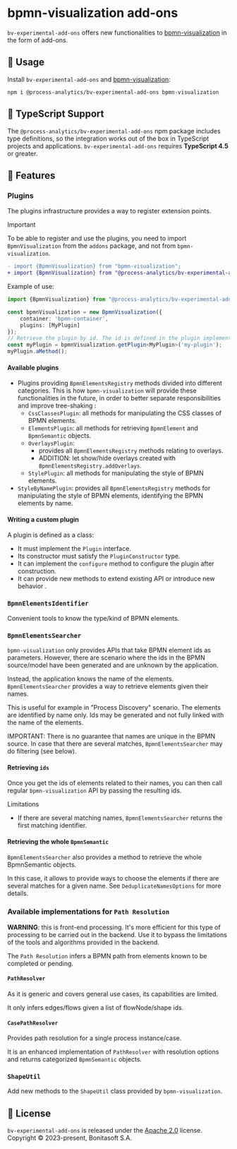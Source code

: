 # bpmn-visualization add-ons

`bv-experimental-add-ons` offers new functionalities to [bpmn-visualization](https://github.com/process-analytics/bpmn-visualization-js) in the form of add-ons.


## 📌 Usage

Install `bv-experimental-add-ons` and [bpmn-visualization](https://github.com/process-analytics/bpmn-visualization-js/):
```shell script
npm i @process-analytics/bv-experimental-add-ons bpmn-visualization
```


## 📜 TypeScript Support

The `@process-analytics/bv-experimental-add-ons` npm package includes type definitions, so the integration works out of the box in TypeScript projects and applications.
`bv-experimental-add-ons` requires **TypeScript 4.5** or greater.


## 🎨 Features

### Plugins

The plugins infrastructure provides a way to register extension points.

> [!IMPORTANT]  
> To be able to register and use the plugins, you need to import `BpmnVisualization` from the `addons` package, and not from `bpmn-visualization`.
```diff
- import {BpmnVisualization} from "bpmn-visualization";
+ import {BpmnVisualization} from "@process-analytics/bv-experimental-add-ons";
```

Example of use:

```ts
import {BpmnVisualization} from "@process-analytics/bv-experimental-add-ons";

const bpmnVisualization = new BpmnVisualization({
    container: 'bpmn-container',
    plugins: [MyPlugin]
});
// Retrieve the plugin by id. The id is defined in the plugin implementation
const myPlugin = bpmnVisualization.getPlugin<MyPlugin>('my-plugin');
myPlugin.aMethod();
```

#### Available plugins

- Plugins providing `BpmnElementsRegistry` methods divided into different categories. This is how `bpmn-visualization` will provide these functionalities
in the future, in order to better separate responsibilities and improve tree-shaking :
  - `CssClassesPlugin`: all methods for manipulating the CSS classes of BPMN elements.
  - `ElementsPlugin`: all methods for retrieving `BpmnElement` and `BpmnSemantic` objects.
  - `OverlaysPlugin`:
    - provides all `BpmnElementsRegistry` methods relating to overlays.
    - ADDITION: let show/hide overlays created with `BpmnElementsRegistry.addOverlays`.
  - `StylePlugin`: all methods for manipulating the style of BPMN elements.
- `StyleByNamePlugin`: provides all `BpmnElementsRegistry` methods for manipulating the style of BPMN elements, identifying the BPMN elements by name.


#### Writing a custom plugin

A plugin is defined as a class:
- It must implement the `Plugin` interface.
- Its constructor must satisfy the `PluginConstructor` type.
- It can implement the `configure` method to configure the plugin after construction.
- It can provide new methods to extend existing API or introduce new behavior .


### `BpmnElementsIdentifier`

Convenient tools to know the type/kind of BPMN elements.


### `BpmnElementsSearcher`

`bpmn-visualization` only provides APIs that take BPMN element ids as parameters.
However, there are scenario where the ids in the BPMN source/model have been generated and are unknown by the application.

Instead, the application knows the name of the elements. `BpmnElementsSearcher` provides a way to retrieve elements given their names.

This is useful for example in "Process Discovery" scenario. The elements are identified by name only. Ids may be generated
and not fully linked with the name of the elements.

IMPORTANT: There is no guarantee that names are unique in the BPMN source. In case that there are several matches, `BpmnElementsSearcher` may do filtering (see below).

#### Retrieving `ids`

Once you get the ids of elements related to their names, you can then call regular `bpmn-visualization` API by passing the resulting ids.

Limitations
- If there are several matching names, `BpmnElementsSearcher` returns the first matching identifier.

#### Retrieving the whole `BpmnSemantic`

`BpmnElementsSearcher` also provides a method to retrieve the whole BpmnSemantic objects.

In this case, it allows to provide ways to choose the elements if there are several matches for a given name. See `DeduplicateNamesOptions` for more details.


### Available implementations for `Path Resolution`

**WARNING**: this is front-end processing. It's more efficient for this type of processing to be carried out in the backend.
Use it to bypass the limitations of the tools and algorithms provided in the backend.

The `Path Resolution` infers a BPMN path from elements known to be completed or pending.

#### `PathResolver`

As it is generic and covers general use cases, its capabilities are limited.

It only infers edges/flows given a list of flowNode/shape ids.

#### `CasePathResolver`

Provides path resolution for a single process instance/case.

It is an enhanced implementation of `PathResolver` with resolution options and returns categorized `BpmnSemantic` objects.


### `ShapeUtil`

Add new methods to the `ShapeUtil` class provided by `bpmn-visualization`. 


## 📃 License

`bv-experimental-add-ons` is released under the [Apache 2.0](LICENSE) license.  
Copyright &copy; 2023-present, Bonitasoft S.A.

